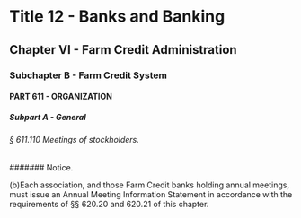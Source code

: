 
# Title 12 - Banks and Banking
## Chapter VI - Farm Credit Administration
### Subchapter B - Farm Credit System
#### PART 611 - ORGANIZATION
##### Subpart A - General
###### § 611.110 Meetings of stockholders.
####### Notice.

(b)Each association, and those Farm Credit banks holding annual meetings, must issue an Annual Meeting Information Statement in accordance with the requirements of §§ 620.20 and 620.21 of this chapter.
